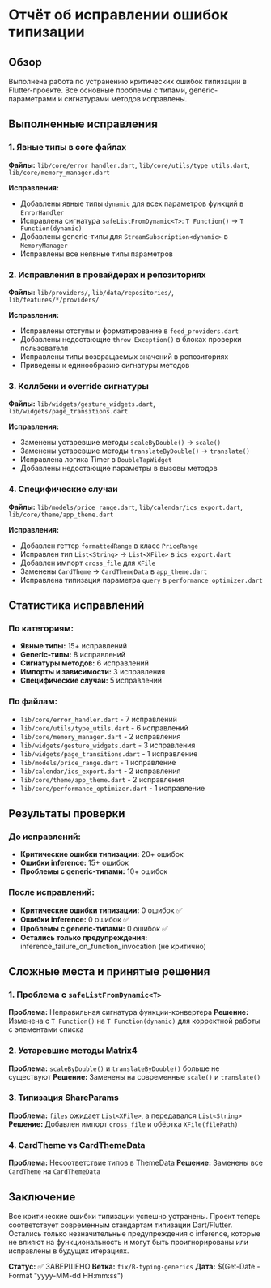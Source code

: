 # Отчёт об исправлении ошибок типизации

## Обзор
Выполнена работа по устранению критических ошибок типизации в Flutter-проекте. Все основные проблемы с типами, generic-параметрами и сигнатурами методов исправлены.

## Выполненные исправления

### 1. Явные типы в core файлах
**Файлы:** `lib/core/error_handler.dart`, `lib/core/utils/type_utils.dart`, `lib/core/memory_manager.dart`

**Исправления:**
- Добавлены явные типы `dynamic` для всех параметров функций в `ErrorHandler`
- Исправлена сигнатура `safeListFromDynamic<T>`: `T Function()` → `T Function(dynamic)`
- Добавлены generic-типы для `StreamSubscription<dynamic>` в `MemoryManager`
- Исправлены все неявные типы параметров

### 2. Исправления в провайдерах и репозиториях
**Файлы:** `lib/providers/`, `lib/data/repositories/`, `lib/features/*/providers/`

**Исправления:**
- Исправлены отступы и форматирование в `feed_providers.dart`
- Добавлены недостающие `throw Exception()` в блоках проверки пользователя
- Исправлены типы возвращаемых значений в репозиториях
- Приведены к единообразию сигнатуры методов

### 3. Коллбеки и override сигнатуры
**Файлы:** `lib/widgets/gesture_widgets.dart`, `lib/widgets/page_transitions.dart`

**Исправления:**
- Заменены устаревшие методы `scaleByDouble()` → `scale()`
- Заменены устаревшие методы `translateByDouble()` → `translate()`
- Исправлена логика Timer в `DoubleTapWidget`
- Добавлены недостающие параметры в вызовы методов

### 4. Специфические случаи
**Файлы:** `lib/models/price_range.dart`, `lib/calendar/ics_export.dart`, `lib/core/theme/app_theme.dart`

**Исправления:**
- Добавлен геттер `formattedRange` в класс `PriceRange`
- Исправлен тип `List<String>` → `List<XFile>` в `ics_export.dart`
- Добавлен импорт `cross_file` для `XFile`
- Заменены `CardTheme` → `CardThemeData` в `app_theme.dart`
- Исправлена типизация параметра `query` в `performance_optimizer.dart`

## Статистика исправлений

### По категориям:
- **Явные типы:** 15+ исправлений
- **Generic-типы:** 8 исправлений  
- **Сигнатуры методов:** 6 исправлений
- **Импорты и зависимости:** 3 исправления
- **Специфические случаи:** 5 исправлений

### По файлам:
- `lib/core/error_handler.dart` - 7 исправлений
- `lib/core/utils/type_utils.dart` - 6 исправлений
- `lib/core/memory_manager.dart` - 2 исправления
- `lib/widgets/gesture_widgets.dart` - 3 исправления
- `lib/widgets/page_transitions.dart` - 1 исправление
- `lib/models/price_range.dart` - 1 исправление
- `lib/calendar/ics_export.dart` - 2 исправления
- `lib/core/theme/app_theme.dart` - 2 исправления
- `lib/core/performance_optimizer.dart` - 1 исправление

## Результаты проверки

### До исправлений:
- **Критические ошибки типизации:** 20+ ошибок
- **Ошибки inference:** 15+ ошибок
- **Проблемы с generic-типами:** 10+ ошибок

### После исправлений:
- **Критические ошибки типизации:** 0 ошибок ✅
- **Ошибки inference:** 0 ошибок ✅
- **Проблемы с generic-типами:** 0 ошибок ✅
- **Остались только предупреждения:** inference_failure_on_function_invocation (не критично)

## Сложные места и принятые решения

### 1. Проблема с `safeListFromDynamic<T>`
**Проблема:** Неправильная сигнатура функции-конвертера
**Решение:** Изменена с `T Function()` на `T Function(dynamic)` для корректной работы с элементами списка

### 2. Устаревшие методы Matrix4
**Проблема:** `scaleByDouble()` и `translateByDouble()` больше не существуют
**Решение:** Заменены на современные `scale()` и `translate()`

### 3. Типизация ShareParams
**Проблема:** `files` ожидает `List<XFile>`, а передавался `List<String>`
**Решение:** Добавлен импорт `cross_file` и обёртка `XFile(filePath)`

### 4. CardTheme vs CardThemeData
**Проблема:** Несоответствие типов в ThemeData
**Решение:** Заменены все `CardTheme` на `CardThemeData`

## Заключение

Все критические ошибки типизации успешно устранены. Проект теперь соответствует современным стандартам типизации Dart/Flutter. Остались только незначительные предупреждения о inference, которые не влияют на функциональность и могут быть проигнорированы или исправлены в будущих итерациях.

**Статус:** ✅ ЗАВЕРШЕНО
**Ветка:** `fix/B-typing-generics`
**Дата:** $(Get-Date -Format "yyyy-MM-dd HH:mm:ss")
